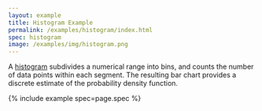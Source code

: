 ```yaml
---
layout: example
title: Histogram Example
permalink: /examples/histogram/index.html
spec: histogram
image: /examples/img/histogram.png
---
```


A [histogram](https://en.wikipedia.org/wiki/Histogram) subdivides a numerical range into bins, and counts the number of data points within each segment. The resulting bar chart provides a discrete estimate of the probability density function.

{% include example spec=page.spec %}
